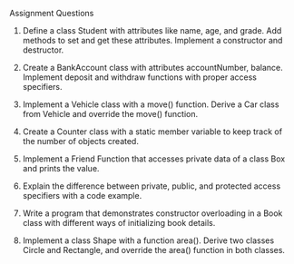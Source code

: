 Assignment Questions

1. Define a class Student with attributes like name, age, and grade. Add methods to set and get these attributes. Implement a constructor and destructor.

2. Create a BankAccount class with attributes accountNumber, balance. Implement deposit and withdraw functions with proper access specifiers.

3. Implement a Vehicle class with a move() function. Derive a Car class from Vehicle and override the move() function.

4. Create a Counter class with a static member variable to keep track of the number of objects created.

5. Implement a Friend Function that accesses private data of a class Box and prints the value.

6. Explain the difference between private, public, and protected access specifiers with a code example.

7. Write a program that demonstrates constructor overloading in a Book class with different ways of initializing book details.

8. Implement a class Shape with a function area(). Derive two classes Circle and Rectangle, and override the area() function in both classes.
